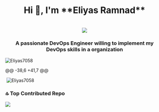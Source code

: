 <h1 align="center">Hi 👋, I'm **Eliyas Ramnad**</h1>
<h1 align="center">
    <img src="https://readme-typing-svg.herokuapp.com/?font=Righteous&size=35&center=true&vCenter=true&width=700&height=70&duration=4000&lines=Hi+There!+👋;+I'm+Eliyas+Ramnad!;+A+DevOps+and+DevSecOps+Engineer!" />
</h1>
<h3 align="center">A passionate DevOps Engineer willing to implement my DevOps skills in a organization</h3>

<p align="left"> <img src="https://komarev.com/ghpvc/?username=devmadhup&label=Profile%20views&color=0e75b6&style=flat" alt="Eliyas7058" /> </p>
@@ -38,6 +41,7 @@

<p>&nbsp;<img align="center" src="https://github-readme-stats.vercel.app/api?username=Eliyas7058&show_icons=true&locale=en" alt="Eliyas7058" /></p>

### 🔝 Top Contributed Repo
![](https://github-contributor-stats.vercel.app/api?username=Eliyas7058&limit=5&theme=flat&combine_all_yearly_contributions=true)


